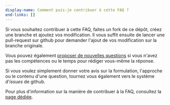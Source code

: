 ```yaml
---
display-name: Comment puis-je contribuer à cette FAQ ?
end-links: []
---
```

Si vous souhaitez contribuer à cette FAQ, faites un fork de ce dépôt, créez une branche et ajoutez vos modification. Il vous suffit ensuite de lancer une pull-request sur github pour demander l'ajout de vos modification sur la branche originale.

Vous pouvez également [proposer de nouvelles questions](#puis-je-demander-lajout-dune-nouvelle-question-à-la-faq-) si vous n'avez pas les compétences ou le temps pour rédiger vous-même la réponse.

Si vous voulez simplement donner votre avis sur la formulation, l'approche ou le contenu d'une question, tournez vous également vers le système d'*issues* de github.

Pour plus d'information sur la manière de contribuer à la FAQ, consultez la [page dédiée](../CONTRIBUTE.md).
